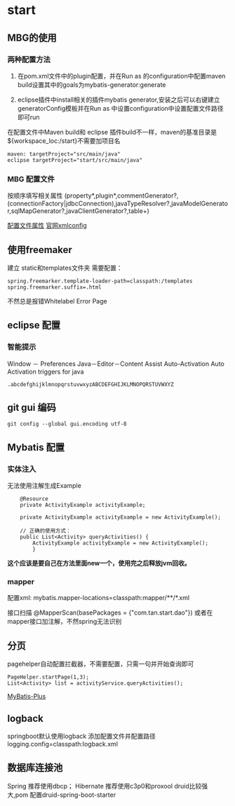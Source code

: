 # start

## MBG的使用

### 两种配置方法

1. 在pom.xml文件中的plugin配置，并在Run as 的configuration中配置maven build设置其中的goals为mybatis-generator:generate

2. eclipse插件中install相关的插件mybatis generator,安装之后可以右键建立generatorConfig模板并在Run as 中设置configuration中设置配置文件路径即可run

在配置文件中Maven build和 eclipse 插件build不一样，maven的基准目录是 ${workspace_loc:/start}不需要加项目名

```
maven: targetProject="src/main/java"
eclipse targetProject="start/src/main/java"
```

### MBG 配置文件

按顺序填写相关属性
(property*,plugin*,commentGenerator?,(connectionFactory|jdbcConnection),javaTypeResolver?,javaModelGenerator,sqlMapGenerator?,javaClientGenerator?,table+)

[配置文件属性](https://www.jianshu.com/p/e09d2370b796)
[官网xmlconfig](http://www.mybatis.org/generator/configreference/xmlconfig.html)

## 使用freemaker

建立 static和templates文件夹
需要配置：

```
spring.freemarker.template-loader-path=classpath:/templates
spring.freemarker.suffix=.html
```
不然总是报错Whitelabel Error Page

## eclipse 配置

### 智能提示

Window － Preferences
Java－Editor－Content Assist
Auto-Activation
Auto Activation triggers for java

```
.abcdefghijklmnopqrstuvwxyzABCDEFGHIJKLMNOPQRSTUVWXYZ
```

## git gui 编码

`git config --global gui.encoding utf-8`


## Mybatis 配置

### 实体注入

无法使用注解生成Example

```
	@Resource
	private ActivityExample activityExample;

	private ActivityExample activityExample = new ActivityExample();
	
	// 正确的使用方式：
	public List<Activity> queryActivities() {
		ActivityExample activityExample = new ActivityExample();
		}
```

**这个应该是要自己在方法里面new一个，使用完之后释放jvm回收。**

### mapper

配置xml: 
mybatis.mapper-locations=classpath:mapper/**/*.xml

接口扫描
@MapperScan(basePackages = {"com.tan.start.dao"})
或者在mapper接口加注解，不然spring无法识别


## 分页 

pagehelper自动配置拦截器，不需要配置，只需一句并开始查询即可

```
PageHelper.startPage(1,3);
List<Activity> list = activityService.queryActivities();
```

[MyBatis-Plus](https://mp.baomidou.com/guide/)


## logback

springboot默认使用logback
添加配置文件并配置路径
logging.config=classpath:logback.xml

## 数据库连接池

Spring 推荐使用dbcp；
Hibernate 推荐使用c3p0和proxool
druid比较强大,pom 配置druid-spring-boot-starter